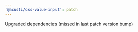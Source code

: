 ```yaml
---
'@acusti/css-value-input': patch
---
```


Upgraded dependencies (missed in last patch version bump)
